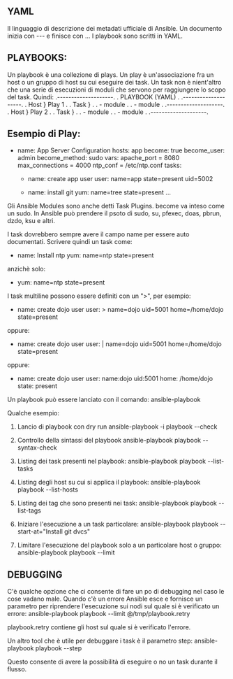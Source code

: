 YAML
---
Il linguaggio di descrizione dei metadati ufficiale di Ansible.
Un documento inizia con --- e finisce con ...
I playbook sono scritti in YAML.

PLAYBOOKS:
---
Un playbook è una collezione di plays. Un play è un'associazione fra un host o un gruppo di host su cui eseguire dei task. Un task non è nient'altro che una serie di esecuzioni di moduli che servono per raggiungere lo scopo del task.
Quindi:
.--------------------.
. PLAYBOOK (YAML)    .
.--------------------.
.  Host } Play 1     .
.  Task }            .
.    - module        .
.    - module        .
.--------------------.
.  Host } Play 2     .
.  Task }            .
.    - module        .
.    - module        .
.--------------------.

Esempio di Play:
---
- name: App Server Configuration
  hosts: app
  become: true
  become_user: admin
  become_method: sudo
  vars:
    apache_port     = 8080
    max_connections = 4000
    ntp_conf        = /etc/ntp.conf
  tasks:
    - name: create app user
      user: name=app state=present uid=5002

    - name: install git
      yum:  name=tree state=present
...

Gli Ansible Modules sono anche detti Task Plugins.
become va inteso come un sudo. In Ansible può prendere il psoto di sudo, su, pfexec, doas, pbrun, dzdo, ksu e altri.

I task dovrebbero sempre avere il campo name per essere auto documentati.
Scrivere quindi un task come:
- name: Install ntp 
  yum:  name=ntp state=present

anzichè solo:
- yum: name=ntp state=present

I task multiline possono essere definiti con un ">", per esempio:
- name: create dojo user
  user: >
    name=dojo
    uid=5001
    home=/home/dojo
    state=present

oppure:
- name: create dojo user
  user: |
    name=dojo
    uid=5001
    home=/home/dojo
    state=present

oppure:
- name: create dojo user
  user:
    name:dojo
    uid:5001
    home: /home/dojo
    state: present

Un playbook può essere lanciato con il comando:
ansible-playbook

Qualche esempio:

1) Lancio di playbook con dry run
ansible-playbook -i <inventory> playbook --check

2) Controllo della sintassi del playbook
ansible-playbook playbook --syntax-check

3) Listing dei task presenti nel playbook:
ansible-playbook playbook --list-tasks

4) Listing degli host su cui si applica il playbook:
ansible-playbook playbook --list-hosts

5) Listing dei tag che sono presenti nei task:
ansible-playbook playbook --list-tags

6) Iniziare l'esecuzione a un task particolare:
ansible-playbook playbook --start-at="Install git dvcs"

7) Limitare l'esecuzione del playbook solo a un particolare host o gruppo:
ansible-playbook playbook --limit <host>

DEBUGGING
---
C'è qualche opzione che ci consente di fare un po di debugging nel caso le cose
vadano male.
Quando c'è un errore Ansible esce e fornisce un parametro per riprendere l'esecuzione sui
nodi sul quale si è verificato un errore:
ansible-playbook playbook --limit @/tmp/playbook.retry

playbook.retry contiene gli host sul quale si è verificato l'errore.

Un altro tool che è utile per debuggare i task è il parametro step:
ansible-playbook playbook --step

Questo consente di avere la possibilità di eseguire o no un task durante il flusso.

